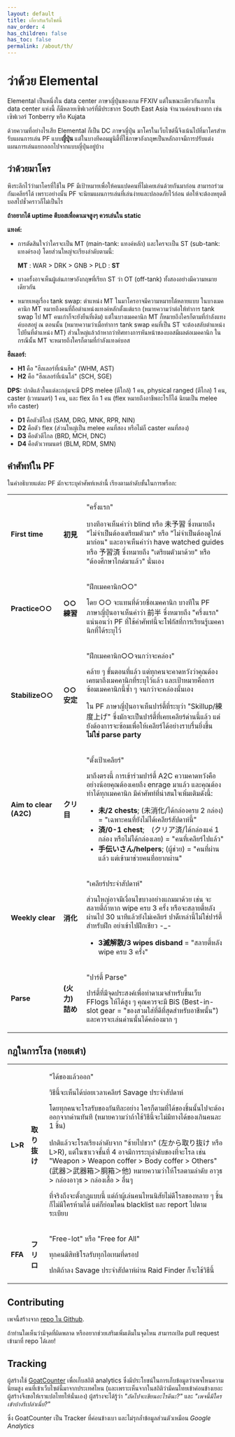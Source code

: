 ```yaml
---
layout: default
title: เกี่ยวกับเว็บไซต์นี้
nav_order: 4
has_children: false
has_toc: false
permalink: /about/th/
---
```


# ว่าด้วย Elemental

Elemental เป็นหนึ่งใน data center ภาษาญี่ปุ่นของเกม FFXIV แต่ในขณะเดียวกันภายใน data center แห่งนี้
ก็มีหลายเซิฟเวอร์ที่มีประชากร South East Asia จำนวนค่อนข้างมาก
เช่นเซิฟเวอร์ Tonberry หรือ Kujata

ด้วยความที่อย่างไรเสีย Elemental ก็เป็น DC ภาษาญี่ปุ่น
มาโครในเว็บไซต์นี้จึงเน้นไปที่มาโครสำหรับแผนการเล่น PF แบบ**ญี่ปุ่น**
แต่ในบางทีคอมมูนิตี้ที่ใช้ภาษาอังกฤษเป็นหลักอาจมีการปรับแต่งแผนการเล่นแยกออกไปจากแบบญี่ปุ่นอยู่บ้าง

## ว่าด้วยมาโคร

พึงระลึกไว้ว่ามาโครที่ใช้ใน PF มีเป้าหมายเพื่อให้คนแปดคนที่ไม่เคยเล่นด้วยกันมาก่อน สามารถร่วมกันเคลียร์ได้
เพราะอย่างนั้น PF จะนิยมแผนการเล่นที่เล่นง่ายและปลอดภัยไว้ก่อน ต่อให้จะต้องหยุดตีบอสไปชั่วคราวก็ไม่เป็นไร

**ถ้าอยากได้ uptime ตีบอสเพื่อดาเมจสูงๆ ควรเล่นใน static**

**แทงค์:**
- การตัดสินใจว่าใครจะเป็น MT (main-tank: แทงค์หลัก) และใครจะเป็น ST (sub-tank: แทงค์รอง) โดยส่วนใหญ่จะเรียงลำดับตามนี้:
    
    **MT** : WAR > DRK > GNB > PLD : **ST**

- บางครั้งอาจเห็นผู้เล่นภาษาอังกฤษที่เรียก ST ว่า OT (off-tank) ทั้งสองอย่างมีความหมายเดียวกัน
- หมายเหตุเรื่อง tank swap: ตำแหน่ง MT ในมาโครอาจมีความหมายได้หลายแบบ
  ในบางเมคคานิก MT หมายถึงคนที่ถือตำแหน่งแทงค์หลักตั้งแต่แรก
  (หมายความว่าต่อให้ทำการ tank swap ไป MT คนเก่าก็จะยังยืนที่เดิม)
  แต่ในบางเมคคานิก MT ก็หมายถึงใครก็ตามที่กำลังแทงค์บอสอยู่ ณ ตอนนั้น 
  (หมายความว่าเมื่อทำการ tank swap คนที่เป็น ST จะต้องสลับตำแหน่งไปยืนที่ตำแหน่ง MT)
  ส่วนใหญ่แล้วถ้าหากว่าทิศทางการหันหน้าของบอสมีผลต่อเมคคานิก ในกรณีนั้น MT จะหมายถึงใครก็ตามที่กำลังแทงค์บอส

**ฮีลเลอร์:**
- **H1** คือ "ฮีลเลอร์ที่เน้นฮีล" (WHM, AST)
- **H2** คือ "ฮีลเลอร์ที่เน้นโล่" (SCH, SGE)

**DPS:**
ปกติแล้วในแต่ละกลุ่มจะมี DPS melee (ตีใกล้) 1 คน, physical ranged (ตีไกล) 1 คน, caster (เวทมนตร์) 1 คน, 
และ flex อีก 1 คน (flex หมายถึงอาชีพอะไรก็ได้ นิยมเป็น melee หรือ caster)

- **D1** คือตัวตีใกล้ (SAM, DRG, MNK, RPR, NIN)
- **D2** คือตัว flex (ส่วนใหญ่เป็น melee คนที่สอง หรือไม่ก็ caster คนที่สอง)
- **D3** คือตัวตีไกล (BRD, MCH, DNC)
- **D4** คือตัวเวทมนตร์ (BLM, RDM, SMN)

## คำศัพท์ใน PF

ในคำอธิบายแต่ละ PF มักจะระบุคำศัพท์เหล่านี้ เรียงตามลำดับขั้นในการพร็อก:

<table>
  <tr>
    <td><b>First time</b></td>
    <td><b>初見</b></td>
    <td><p>"ครั้งแรก"</p>
    <p>บางทีอาจเห็นคำว่า blind หรือ 未予習 ซึ่งหมายถึง "ไม่จำเป็นต้องเตรียมตัวมา" หรือ "ไม่จำเป็นต้องดูไกด์มาก่อน"
    และอาจเห็นคำว่า have watched guides หรือ 予習済 ซึ่งหมายถึง "เตรียมตัวมาด้วย" หรือ "ต้องศึกษาไกด์มาแล้ว" นั่นเอง</p></td>
  </tr>
  <tr>
    <td><b>Practice○○</b></td>
    <td><b>○○練習</b></td>
    <td><p>"ฝึกเมคคานิก○○"</p>
    <p>โดย ○○ จะแทนที่ด้วยชื่อเมคคานิก
    บางทีใน PF ภาษาญี่ปุ่นอาจเห็นคำว่า 前半 ซึ่งหมายถึง "ครึ่งแรก"
    แน่นอนว่า PF ที่ใช้คำศัพท์นี้จะโฟกัสที่การเรียนรู้เมคคานิกที่ได้ระบุไว้</p></td>
  </tr>
  <tr>
    <td><b>Stabilize○○</b></td>
    <td><b>○○安定</b></td>
    <td>
      <p>"ฝึกเมคคานิก○○จนกว่าจะคล่อง"</p>
      <p>คล้าย ๆ ขั้นตอนที่แล้ว แต่ทุกคนจะคาดหวังว่าคุณต้องเคยมาถึงเมคคานิกที่ระบุไว้แล้ว
      และเป้าหมายคือการซ้อมเมคคานิกนี้ซ้ำ ๆ จนกว่าจะคล่องนั้นเอง</p>
      <p>ใน PF ภาษาญี่ปุ่นอาจเห็นปาร์ตี้ที่ระบุว่า "Skillup/練度上げ" ซึ่งมักจะเป็นปาร์ตี้ที่เคยเคลียร์ด่านนี้แล้ว
      แต่ยังต้องการจะซ้อมเพื่อให้เคลียร์ได้อย่างราบรื่นยิ่งขึ้น <b>ไม่ใช่ parse party</b></p>
    </td>
  </tr>
  <tr>
    <td><b>Aim to clear (A2C)</b></td>
    <td><b>クリ目</b></td>
    <td>
      <p>"ตั้งเป้าเคลียร์"</p>
      <p>มาถึงตรงนี้ การเข้าร่วมปาร์ตี้ A2C ความคาดหวังคืออย่างน้อยคุณต้องเคยถึง enrage มาแล้ว และคุณต้องทำได้ทุกเมคคานิก
      มีคำศัพท์ที่น่าสนใจเพิ่มเติมดังนี้:</p>
      <ul>
        <li><b>未/2 chests</b>; (未消化/ได้กล่องครบ 2 กล่อง) = "เฉพาะคนที่ยังไม่ได้เคลียร์สัปดาห์นี้"</li>
        <li><b>済/0-1 chest</b>;　(クリア済/ได้กล่องแค่ 1 กล่อง หรือไม่ได้กล่องเลย) = "คนที่เคลียร์ไปแล้ว"</li>
        <li><b>手伝いさん/helpers</b>;  (ผู้ช่วย) = "คนที่ผ่านแล้ว แต่เข้ามาช่วยคนที่อยากผ่าน"</li>
      </ul>
    </td>
  </tr>
  <tr>
    <td><b>Weekly clear</b></td>
    <td><b>消化</b></td>
    <td>
      <p>"เคลียร์ประจำสัปดาห์"</p>
      <p>ส่วนใหญ่อาจมีเงื่อนไขบางอย่างแถมมาด้วย เช่น จะสลายตี้ถ้าหาก wipe ครบ 3 ครั้ง
      หรือจะสลายตี้หลังผ่านไป 30 นาทีแล้วยังไม่เคลียร์ ปาต๊้เหล่านี้ไม่ใช่ปาร์ตี้สำหรับฝึก
      อย่าเข้าไปฝึกเชียว -_-</p>
      <ul>
        <li><b>3滅解散/3 wipes disband</b> = "สลายตี้หลัง wipe ครบ 3 ครั้ง"</li>
      </ul>
    </td>
  </tr>
  <tr>
    <td><b>Parse</b></td>
    <td><b>(火力)詰め</b></td>
    <td><p>"ปาร์ตี้ Parse"</p>
    <p>ปาร์ตี้ที่มีจุดประสงค์เพื่อทำดาเมจสำหรับขึ้นเว็บ FFlogs ให้ได้สูง ๆ
    คุณควรจะมี BiS (Best-in-slot gear = "ของสวมใส่ที่ดีที่สุดสำหรับอาชีพนั้น")
    และควรจะเล่นด่านนั้นได้คล่องมาก ๆ</p></td>
  </tr>
</table>

## กฎในการโรล (ทอยเต๋า)

<table>
  <tr>
    <td><b>L>R</b></td>
    <td><b>取り抜け</b></td>
    <td>
      <p>"ได้ของแล้วออก"</p>
      <p>วิธีนี้จะเห็นได้บ่อยเวลาเคลียร์ Savage ประจำสัปดาห์</p>
      <p>โดยทุกคนจะโรลรับของกันทีละอย่าง ใครก็ตามที่ได้ของชิ้นนั้นไปจะต้องออกจากด่านทันที
      (หมายความว่าถ้าใช้วิธีนี้จะไม่มีทางได้ของเกินคนละ 1 ชิ้น)</p>
      <p>ปกติแล้วจะโรลเรียงลำดับจาก "ซ้ายไปขวา" (左から取り抜け หรือ L>R), แต่ในซาเวจชั้นที่ 4
      อาจมีการระบุลำดับของที่จะโรล เช่น "Weapon > Weapon coffer > Body coffer > Others" (武器＞武器箱＞胴箱＞他)
      หมายความว่าให้โรลตามลำดับ อาวุธ > กล่องอาวุธ > กล่องเสื้อ > อื่นๆ </p>
      <p>ที่จริงถึงจะตั้งกฎแบบนี้ แต่ถ้าผู้เล่นคนไหนนิสัยไม่ดีโรลของหลาย ๆ ชิ้นก็ไม่มีใครห้ามได้ 
      แต่ก็ย่อมโดน blacklist และ report ไปตามระเบียบ</p>
    </td>
  </tr>
  <tr>
    <td><b>FFA</b></td>
    <td><b>フリロ</b></td>
    <td>
      <p>"Free-lot" หรือ "Free for All"</p>
      <p>ทุกคนมีสิทธิโรลรับทุกไอเทมที่ดรอป</p>
      <p>ปกติถ้าลง Savage ประจำสัปดาห์ผ่าน Raid Finder ก็จะใช้วิธีนี้</p>
    </td>
  </tr>
</table>

## Contributing

เพจนี้สร้างจาก [repo ใน Github](https://github.com/Tuufless/FFXIV-Elemental-raid-macros).

ถ้าท่านใดเห็นว่ามีจุดที่ผิดพลาด หรืออยากช่วยเสริมเพิ่มเติมในจุดไหน
สามารถเปิด pull request เข้ามาที่ repo ได้เลย!

## Tracking

ผู้สร้างใช้ [GoatCounter](https://www.goatcounter.com/) เพื่อเก็บสถิติ analytics
ซึ่งมีประโยชน์ในการเก็บข้อมูลว่าเพจไหนความนิยมสูง คนที่เข้าเว็บไซต์นี้มาจากประเทศไหน
(และเพราะเห็นจากในสถิติว่ามีคนไทยเข้าค่อนข้างเยอะ ผู้สร้างจึงขอให้เราแปลไทยให้นั่นเอง)
ผู้สร้างจะได้รู้ว่า *"ถัดไปจะเขียนอะไรดีนะ?"* และ *"เพจนี้มีใครเข้าบ้างรึเปล่าเนี่ย?"*

ซึ่ง GoatCounter เป็น Tracker ที่ค่อนข้างเบา และไม่รุกล้ำข้อมูลส่วนตัวเหมือน *Google Analytics*